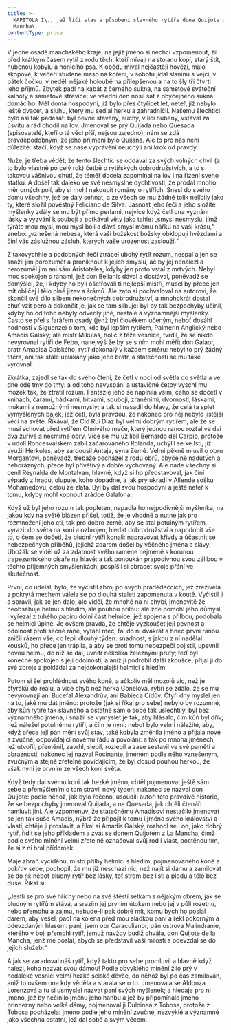 ```yaml
---
title: >-
  KAPITOLA I\., jež líčí stav a působení slavného rytíře dona Quijota de la
  Mancha\.
contentType: prose
---
```


  

V jedné osadě manchského kraje, na jejíž jméno si nechci vzpomenout, žil před krátkým časem rytíř z rodu těch, kteří mívají na stojanu kopí, starý štít, hubenou kobylu a honicího psa. K obědu míval nejčastěji hovězí, málo skopové, k večeři studené maso na koření, v sobotu jídal slaninu s vejci, v pátek čočku, v neděli nějaké holoubě na přilepšenou a na to šly tři čtvrti jeho příjmů. Zbytek padl na kabát z černého sukna, na sametové sváteční kalhoty a sametové střevíce; ve všední den nosil šat z obyčejného sukna domácího. Měl doma hospodyni, jíž bylo přes čtyřicet let, neteř, jíž nebylo ještě dvacet, a sluhu, který mu sedlal herku a zahradničil. Našemu šlechtici bylo asi tak padesát: byl pevně stavěný, suchý, v líci hubený, vstával za úsvitu a rád chodil na lov. Jmenoval se prý Quijada nebo Quesada (spisovatelé, kteří o té věci píší, nejsou zajedno); nám se zdá pravděpodobným, že jeho příjmení bylo Quijana. Ale to pro nás není důležité: stačí, když se naše vyprávění neuchýlí ani krok od pravdy.

Nuže, je třeba vědět, že tento šlechtic se oddával za svých volných chvil (a to bylo vlastně po celý rok) četbě o rytířských dobrodružstvích, a to s takovou vášnivou chutí, že téměř docela zapomínal na lov i na řízení svého statku. A došel tak daleko ve své nesmyslné dychtivosti, že prodal mnoho měr orných polí, aby si mohl nakoupit romány o rytířích. Snesl do svého domu všechny, jež se daly sehnat, a ze všech se mu žádné tolik nelíbily jako ty, které složil pověstný Feliciano de Silva. Jasnost jeho řeči a jeho složité myšlenky zdály se mu být přímo perlami, nejvíce když četl ona vyznání lásky a vyzvání k souboji a potkával věty jako tahle: „smysl nesmyslu, jímž týráte mou mysl, mou mysl bolí a dává smysl mému nářku na vaši krásu,“ anebo: „vznešená nebesa, která vaši božskost božsky obklopují hvězdami a činí vás záslužnou zásluh, kterých vaše urozenost zaslouží.“

Z takovýchhle a podobných řečí ztrácel ubohý rytíř rozum, nespal a jen se snažil jim porozumět a proniknout k jejich smyslu, ač by jej nenalezl a nerozuměl jim ani sám Aristoteles, kdyby jen proto vstal z mrtvých. Nebyl moc spokojen s ranami, jež don Belianis dával a dostával, poněvadž se domýšlel, že, i kdyby ho byli ošetřovali ti nejlepší mistři, musel by přece jen mít obličej i tělo plné jizev a šrámů. Ale zato si pochvaloval na autorovi, že skončil své dílo slibem nekonečných dobrodružství, a mnohokrát dostal chuť vzít pero a dokončit je, jak se tam slibuje: byl by tak bezpochyby učinil, kdyby ho od toho nebyly odvedly jiné, nestálé a významnější myšlenky. Často se přel s farářem osady (jenž byl člověkem učeným, neboť dosáhl hodnosti v Siguenze) o tom, kdo byl lepším rytířem, Palmerin Anglický nebo Amadis Galský; ale mistr Mikuláš, holič z téže vesnice, tvrdil, že se nikdo nevyrovnal rytíři de Febo, nanejvýš že by se s ním mohl měřit don Galaor, bratr Amadisa Galského, rytíř dokonalý v každém směru: nebyl to prý žádný titěra, ani tak stále uplakaný jako jeho bratr, a statečností se mu také vyrovnal.

Zkrátka, zajedl se tak do svého čtení, že četl v noci od světla do světla a ve dne ode tmy do tmy: a od toho nevyspání a ustavičné četby vyschl mu mozek tak, že ztratil rozum. Fantazie jeho se naplnila vším, čeho se dočetl v knihách, čarami, hádkami, bitvami, souboji, zraněními, dvorností, láskami, mukami a nemožnými nesmysly; a tak si nasadil do hlavy, že celá ta spleť vymyšlených bajek, jež četl, byla pravdou, že nakonec pro něj nebylo jistější věci na světě. Říkával, že Cid Rui Diaz byl velmi dobrým rytířem, ale že se musí schovat před rytířem Ohnivého meče, který jednou ranou rozťal ve dví dva zuřivé a nesmírné obry. Více se mu už líbil Bernardo del Carpio, protože v údolí Roncesvalském zabil začarovaného Rolanda, uchýlil se ke lsti, již využil Herkules, aby zardousil Antaja, syna Země. Velmi pěkně mluvil o obru Morgantovi, poněvadž, třebaže pocházel z rodu obrů, obyčejně nadutých a nehorázných, přece byl přívětivý a dobře vychovaný. Ale nade všechny si cenil Reynalda de Montalvan, hlavně, když si ho představoval, jak činí výpady z hradu, olupuje, koho dopadne, a jak prý ukradl v Allende sošku Mohamedovu, celou ze zlata. Byl by dal svou hospodyni a ještě neteř k tomu, kdyby mohl kopnout zrádce Galalona.

Když už byl jeho rozum tak popleten, napadla ho nejpodivnější myšlenka, na jakou kdy na světě blázen přišel, totiž, že je vhodné a nutné jak pro rozmnožení jeho cti, tak pro dobro země, aby se stal potulným rytířem, vyrazil do světa na koni a ozbrojen, hledat dobrodružství a napodobit vše to, o čem se dočetl, že bludní rytíři konali: napravovat křivdy a účastnit se nebezpečných příběhů, jejichž zdarem došel by věčného jména a slávy. Ubožák se viděl už za zdatnost svého ramene nejméně s korunou trapezuntského císaře na hlavě: a tak ponoukán prapodivnou svou zálibou v těchto příjemných smyšlenkách, pospíšil si obracet svoje přání ve skutečnost.

První, co udělal, bylo, že vyčistil zbroj po svých pradědečcích, jež zrezivělá a pokrytá mechem válela se po dlouhá staletí zapomenuta v koutě. Vyčistil ji a spravil, jak se jen dalo; ale viděl, že mnohé na ní chybí, jmenovitě že neobsahuje helmu s hledím, ale pouhou přilbu: ale zde pomohl jeho důmysl, i vyřezal z tuhého papíru dolní část helmice, jež spojena s přilbou, podobala se helmici úplné. Je ovšem pravda, že chtěje vyzkoušet její pevnost a odolnost proti sečné ráně, vytáhl meč, ťal do ní dvakrát a hned první ranou zničil rázem vše, co lepil dlouhý týden: snadnost, s jakou z ní nadělal kousků, ho přece jen trápila, a aby se proti tomu nebezpečí pojistil, upevnil novou helmu, do níž se dal, uvnitř několika železnými pruty; teď byl konečně spokojen s její odolností, a aniž ji podrobil další zkoušce, přijal ji do své zbroje a pokládal za nejdokonalejší helmici s hledím.

Potom si šel prohlédnout svého koně, a ačkoliv měl mozolů víc, než je čtyráků do reálu, a více chyb než herka Gonelova, rytíři se zdálo, že se mu nevyrovnají ani Bucefal Alexandrův, ani Babieca Cidův. Čtyři dny myslel jen na to, jaké mu dát jméno: protože (jak si říkal pro sebe) nebylo by rozumné, aby kůň rytíře tak slavného a ostatně sám o sobě tak ušlechtilý, byl bez významného jména, i snažil se vymyslet je tak, aby hlásalo, čím kůň byl dřív, než náležel potulnému rytíři, a čím je nyní: neboť bylo velmi náležité, aby, když přece její pán mění svůj stav, také kobyla změnila jméno a přijala nové a zvučné, odpovídající novému řádu a povolání: a tak po mnoha jménech, jež utvořil, přeměnil, zavrhl, slepil, rozlepil a zase sestavil ve své paměti a obraznosti, nakonec jej nazval Rocinante, jménem podle něho vznešeným, zvučným a stejně zřetelně povídajícím, že byl dosud pouhou herkou, že však nyní je prvním ze všech koní světa.

Když tedy dal svému koni tak hezké jméno, chtěl pojmenovat ještě sám sebe a přemýšlením o tom strávil nový týden; nakonec se nazval don Quijote: podle něhož, jak bylo řečeno, usoudili autoři této pravdivé historie, že se bezpochyby jmenoval Quijada, a ne Quesada, jak chtěli čtenáři namluvit jiní. Ale vzpomenuv, že statečnému Amadisovi nestačilo jmenovat se jen tak suše Amadis, nýbrž že připojil k tomu i jméno svého království a vlasti, chtěje ji proslavit, a říkal si Amadis Galský, rozhodl se i on, jako dobrý rytíř, řídit se jeho příkladem a zvát se donem Quijotem z La Mancha, čímž podle svého mínění velmi zřetelně označoval svůj rod i vlast, poctěnou tím, že si z ní bral přídomek.

Maje zbraň vycíděnu, místo přilby helmici s hledím, pojmenovaného koně a pokřtiv sebe, pochopil, že mu již neschází nic, než najít si dámu a zamilovat se do ní: neboť bludný rytíř bez lásky, toť strom bez listí a plodu a tělo bez duše. Říkal si:

„Jestli se pro své hříchy nebo na své štěstí setkám s nějakým obrem, jak se bludným rytířům stává, a srazím jej prvním útokem nebo jej v půli rozetnu, nebo přemohu a zajmu, nebude-li pak dobré mít, komu bych ho poslal darem, aby vešel, padl na kolena před mou sladkou paní a řekl pokorným a odevzdaným hlasem: paní, jsem obr Caraculianbr, pán ostrova Malindranie, kterého v boji přemohl rytíř, jemuž navždy budiž chvála, don Quijote de la Mancha, jenž mě poslal, abych se představil vaší milosti a odevzdal se do jejích služeb.“

A jak se zaradoval náš rytíř, když takto pro sebe promluvil a hlavně když nalezl, koho nazvat svou dámou! Podle obvyklého mínění žilo prý v nedaleké vesnici velmi hezké selské děvče, do něhož byl po čas zamilován, aniž to ovšem ona kdy věděla a starala se o to. Jmenovala se Aldonza Lorenzová a tu si usmyslel nazvat paní svých myšlenek; a hledaje pro ni jméno, jež by nečinilo jménu jeho hanbu a jež by připomínalo jméno princezny nebo velké dámy, pojmenoval ji Dulcinea z Tobosa, protože z Tobosa pocházela: jméno podle jeho mínění zvučné, nezvyklé a významné jako všechna ostatní, jež dal sobě a svým věcem.
